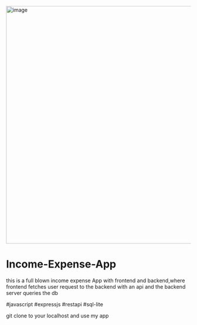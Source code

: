 <img width="1347" height="648" alt="image" src="https://github.com/user-attachments/assets/0a5e1b28-435b-4c78-bbbb-973833df41bd" />






# Income-Expense-App
this is a full blown income expense App with frontend and backend,where frontend fetches user request to the backend with an api and the backend server queries the db 

#javascript
#expressjs
#restapi
#sql-lite


git clone to your localhost and use my app
